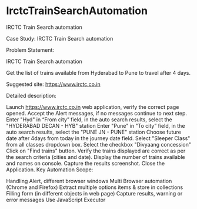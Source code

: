 # IrctcTrainSearchAutomation
IRCTC Train Search automation

Case Study: IRCTC Train Search automation

Problem Statement:  

IRCTC Train Search automation

Get the list of trains available from Hyderabad to Pune to travel after 4 days.

Suggested site: https://www.irctc.co.in

Detailed description:

Launch https://www.irctc.co.in web application, verify the correct page opened.
Accept the Alert messages, if no messages continue to next step.
Enter "Hyd" in “From city” field, in the auto search results, select the "HYDERABAD DECAN - HYB" station
Enter "Pune" in "To city” field, in the auto search results, select the "PUNE JN - PUNE" station
Choose future date after 4days from today in the journey date field.
Select "Sleeper Class" from all classes dropdown box.
Select the checkbox "Divyaang concession"
Click on "Find trains" button.
Verify the trains displayed are correct as per the search criteria (cities and date).
Display the number of trains available and names on console.
Capture the results screenshot.
Close the Application.
Key Automation Scope:

Handling Alert, different browser windows
Multi Browser automation (Chrome and Firefox)
Extract multiple options items & store in collections
Filling form (in different objects in web page)
Capture results, warning or error messages
Use JavaScript Executor
